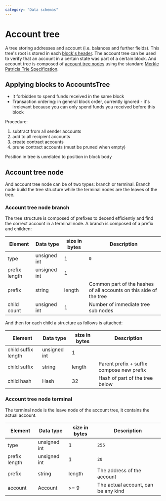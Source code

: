 ```yaml
---
category: "Data schemas"
---
```


# Account tree
A tree storing addresses and account (i.e. balances and further fields).
This tree's root is stored in each [block's header](block.md#header).
The account tree can be used to verify that an account in a certain state was part of a certain block.
And account tree is composed of [account tree nodes](#account-tree-node) using the standard [Merkle Patricia Trie Specification](https://github.com/ethereum/wiki/wiki/Patricia-Tree).

## Applying blocks to AccountsTree
* It forbidden to spend funds received in the same block
* Transaction ordering: in general block order, currently ignored - it's irrelevant because you can only spend funds you received before this block

Procedure:
1. subtract from all sender accounts
2. add to all recipient accounts
3. create contract accounts
4. prune contract accounts (must be pruned when empty)

Position in tree is unrelated to position in block body

## Account tree node
And account tree node can be of two types: branch or terminal.
Branch node build the tree structure while the terminal nodes are the leaves of the tree.

### Account tree node branch
The tree structure is composed of prefixes to decend efficiently and find the correct account in a terminal node.
A branch is composed of a prefix and children:

| Element       | Data type    | size in bytes | Description                                                        |
|---------------|--------------|---------------|--------------------------------------------------------------------|
| type          | unsigned int | 1             | `0`                                                                |
| prefix length | unsigned int | 1             |                                                                    |
| prefix        | string       | length        | Common part of the hashes of all accounts on this side of the tree |
| child count   | unsigned int | 1             | Number of immediate tree sub nodes                                 |

And then for each child a structure as follows is attached:

| Element             | Data type    | size in bytes | Description                               |
|---------------------|--------------|---------------|-------------------------------------------|
| child suffix length | unsigned int | 1             |                                           |
| child suffix        | string       | length        | Parent prefix + suffix compose new prefix |
| child hash          | Hash         | 32            | Hash of part of the tree below            |

### Account tree node terminal
The terminal node is the leave node of the account tree, it contains the actual account.

| Element       | Data type    | size in bytes | Description                         |
|---------------|--------------|---------------|-------------------------------------|
| type          | unsigned int | 1             | `255`                               |
| prefix length | unsigned int | 1             | `20`                                |
| prefix        | string       | length        | The address of the account          |
| account       | Account      | >= 9          | The actual account, can be any kind |

